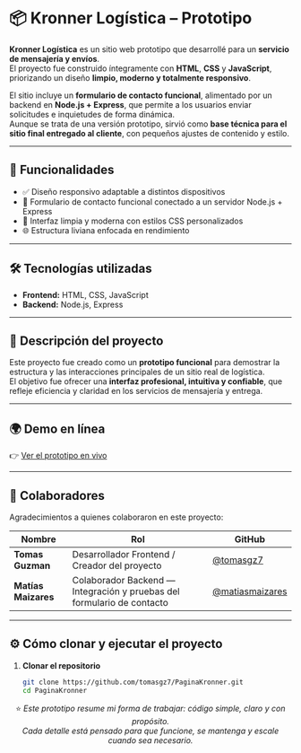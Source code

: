 # 📦 Kronner Logística – Prototipo

**Kronner Logística** es un sitio web prototipo que desarrollé para un **servicio de mensajería y envíos**.  
El proyecto fue construido íntegramente con **HTML**, **CSS** y **JavaScript**, priorizando un diseño **limpio, moderno y totalmente responsivo**.

El sitio incluye un **formulario de contacto funcional**, alimentado por un backend en **Node.js + Express**, que permite a los usuarios enviar solicitudes e inquietudes de forma dinámica.  
Aunque se trata de una versión prototipo, sirvió como **base técnica para el sitio final entregado al cliente**, con pequeños ajustes de contenido y estilo.

---

## 🚀 Funcionalidades

- ✅ Diseño responsivo adaptable a distintos dispositivos  
- 📝 Formulario de contacto funcional conectado a un servidor Node.js + Express  
- 🎨 Interfaz limpia y moderna con estilos CSS personalizados  
- 🌐 Estructura liviana enfocada en rendimiento  

---

## 🛠️ Tecnologías utilizadas

- **Frontend:** HTML, CSS, JavaScript  
- **Backend:** Node.js, Express  

---

## 📝 Descripción del proyecto

Este proyecto fue creado como un **prototipo funcional** para demostrar la estructura y las interacciones principales de un sitio real de logística.  
El objetivo fue ofrecer una **interfaz profesional, intuitiva y confiable**, que refleje eficiencia y claridad en los servicios de mensajería y entrega.

---

## 🌍 Demo en línea

👉 [Ver el prototipo en vivo](https://kronner-logistica-prototipo.netlify.app/)

---

## 👥 Colaboradores

Agradecimientos a quienes colaboraron en este proyecto:

| Nombre | Rol | GitHub |
|--------|------|--------|
| **Tomas Guzman** | Desarrollador Frontend / Creador del proyecto | [@tomasgz7](https://github.com/tomasgz7) |
| **Matías Maizares** | Colaborador Backend — Integración y pruebas del formulario de contacto | [@matiasmaizares](https://github.com/matiasmaizares) |

---

## ⚙️ Cómo clonar y ejecutar el proyecto

1. **Clonar el repositorio**
   ```bash
   git clone https://github.com/tomasgz7/PaginaKronner.git
   cd PaginaKronner

<p align="center">
  ⭐ <i>Este prototipo resume mi forma de trabajar: código simple, claro y con propósito.<br>
  Cada detalle está pensado para que funcione, se mantenga y escale cuando sea necesario.</i>
</p>
